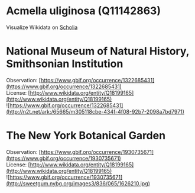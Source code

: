 
Acmella uliginosa (Q11142863)
=============================
  
Visualize Wikidata on [Scholia](https://scholia.toolforge.org/taxon/Q11142863)
# National Museum of Natural History, Smithsonian Institution
  
Observation: [https://www.gbif.org/occurrence/1322685431](https://www.gbif.org/occurrence/1322685431)  
License: [http://www.wikidata.org/entity/Q18199165](http://www.wikidata.org/entity/Q18199165)  
![https://www.gbif.org/occurrence/1322685431](http://n2t.net/ark:/65665/m305118cbe-434f-4f08-92b7-2098a7bd7971)
# The New York Botanical Garden
  
Observation: [https://www.gbif.org/occurrence/1930735671](https://www.gbif.org/occurrence/1930735671)  
License: [http://www.wikidata.org/entity/Q18199165](http://www.wikidata.org/entity/Q18199165)  
![https://www.gbif.org/occurrence/1930735671](http://sweetgum.nybg.org/images3/836/065/1626210.jpg)
